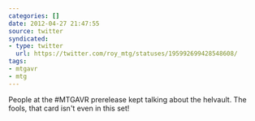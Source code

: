 ```yaml
---
categories: []
date: 2012-04-27 21:47:55
source: twitter
syndicated:
- type: twitter
  url: https://twitter.com/roy_mtg/statuses/195992699428548608/
tags:
- mtgavr
- mtg
---
```


People at the #MTGAVR prerelease kept talking about the helvault. The fools, that card isn't even in this set!